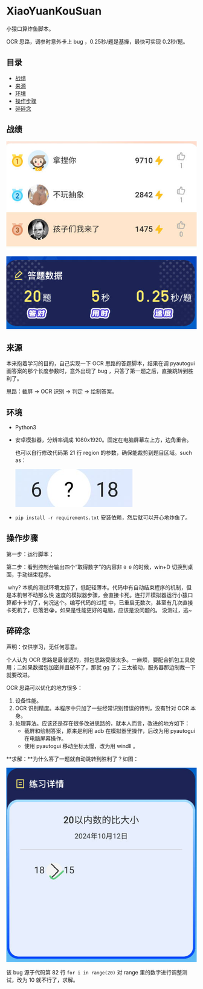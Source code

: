 # XiaoYuanKouSuan

小猿口算炸鱼脚本。

OCR 思路，调参时意外卡上 bug ，0.25秒/题是基操，最快可实现 0.2秒/题。

## 目录

- [战绩](#战绩)
- [来源](#小猿口算)
- [环境](环境)
- [操作步骤](#操作步骤)
- [碎碎念](#碎碎念)

## 战绩

![](img/1.jpg)

![](img/2.jpg)

## 来源

本来抱着学习的目的，自己实现一下 OCR 思路的答题脚本，结果在调 pyautogui 画答案的那个长度参数时，意外出现了 bug ，只答了第一题之后，直接跳转到胜利了。

思路：截屏 → OCR 识别 → 判定 → 绘制答案。

## 环境

- Python3

- 安卓模拟器，分辨率调成 1080x1920。固定在电脑屏幕左上方，边角重合。

  也可以自行修改代码第 21 行 region 的参数，确保能裁剪到题目区域。such as：

  ![](img/4.jpg)

- `pip install -r requirements.txt` 安装依赖，然后就可以开心地炸鱼了。

## 操作步骤

第一步：运行脚本；

第二步：看到控制台输出四个“取得数字”的内容非 `0 0` 的时候，win+D 切换到桌面，手动结束程序。

​				why? 本机的测试环境太捞了，低配轻薄本。代码中有自动结束程序的机制，但是本机带不动那么快				速度的模拟器步骤，会直接卡死。连打开模拟器运行小猿口算都卡卡的了，何况这个。编写代码的过程				中，已重启无数次，甚至有几次直接卡死机了，已落泪😭。如果是性能更好的电脑，应该是没问题的。				没测过，逃~

## 碎碎念

声明：仅供学习，无任何恶意。

个人认为 OCR 思路是最普适的，抓包思路受限太多。一麻烦，要配合抓包工具使用；二如果数据包加密并且破不了，那就 gg 了；三太被动，服务器那边制裁一下就要改进。

OCR 思路可以优化的地方很多：

1. 设备性能。
2. OCR 识别精度。本程序中只加了一些经常识别错误的特判，没有针对 OCR 本身。
3. 处理算法。应该还是存在很多改进思路的，就本人而言，改进的地方如下：
   - 截屏和绘制答案，原来是利用 adb 在模拟器里操作，后改为用 pyautogui 在电脑屏幕操作。
   - 使用 pyautogui 移动坐标太慢，改为用 windll 。

**求解：**为什么答了一题就自动跳转到胜利了？如图：

![](img/3.jpg)

该 bug 源于代码第 82 行 `for i in range(20)` 对 range 里的数字进行调整测试，改为 10 就不行了，求解。